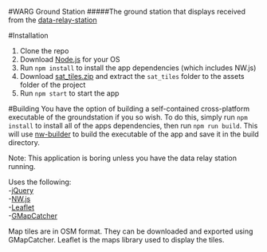 #WARG Ground Station
#####The ground station that displays received from the [data-relay-station](https://github.com/UWARG/data-relay-station)

#Installation 
1. Clone the repo  
2. Download [Node.js](https://nodejs.org/en/) for your OS
3. Run `npm install` to install the app dependencies (which includes NW.js)
4. Download [sat_tiles.zip](https://drive.google.com/file/d/0BwjduHozuvOiaUFzV2dZdncyZnc/view?usp=sharing) and extract the `sat_tiles` folder to the assets folder of the project
5. Run `npm start` to start the app

#Building
You have the option of building a self-contained cross-platform executable of the groundstation if you so wish. To do this, simply run `npm install` to install all of the apps dependencies, then run `npm run build`. This will use [nw-builder](https://github.com/nwjs/nw-builder) to build the executable of the app and save it in the build directory.

Note: This application is boring unless you have the data relay station running.

Uses the following:  
-[jQuery](http://jquery.com/download)  
-[NW.js](http://nwjs.io)  
-[Leaflet](http://leafletjs.com)  
-[GMapCatcher](https://code.google.com/p/gmapcatcher/downloads/list)  

Map tiles are in OSM format. They can be downloaded and exported using GMapCatcher. Leaflet is the maps library used to display the tiles.
